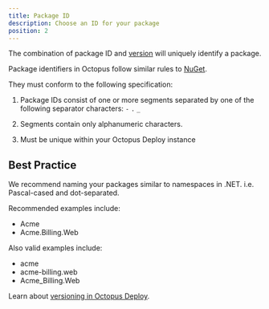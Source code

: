```yaml
---
title: Package ID 
description: Choose an ID for your package 
position: 2
---
```


The combination of package ID and [version](versioning-in-octopus-deploy.md) will uniquely identify a package.

Package identifiers in Octopus follow similar rules to [NuGet](https://docs.microsoft.com/en-us/nuget/create-packages/creating-a-package#choosing-a-unique-package-identifier-and-setting-the-version-number). 

They must conform to the following specification:

1. Package IDs consist of one or more segments separated by one of the following separator characters: `-` `.` `_`

1. Segments contain only alphanumeric characters.

1. Must be unique within your Octopus Deploy instance

## Best Practice

We recommend naming your packages similar to namespaces in .NET. i.e. Pascal-cased and dot-separated.   

Recommended examples include:

- Acme
- Acme.Billing.Web

Also valid examples include:

- acme
- acme-billing.web
- Acme_Billing.Web

Learn about [versioning in Octopus Deploy](/docs/packaging-applications/versioning-in-octopus-deploy.md).
